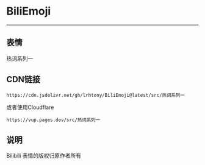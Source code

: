 # BiliEmoji
---
## 表情
热词系列一
## CDN链接
```
https://cdn.jsdelivr.net/gh/lrhtony/BiliEmoji@latest/src/热词系列一
```
或者使用Cloudflare
```
https://vup.pages.dev/src/热词系列一
```
## 说明
Bilibili 表情的版权归原作者所有
